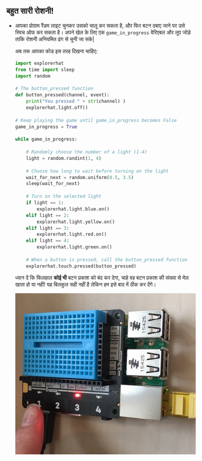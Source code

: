 ## बहुत सारी रोशनी!

- आपका प्रोग्राम रैंडम लाइट चुनकर उसको चालू कर सकता है, और फिर बटन दबाए जाने पर उसे स्विच ऑफ कर सकता है। अपने खेल के लिए एक `game_in_progress` वेरिएबल और लूप जोड़े ताकि रोशनी अनियमित ढंग से चुनी जा सके|
    
    अब तक आपका कोड इस तरह दिखना चाहिए:
    
    ```python
    import explorerhat
    from time import sleep
    import random
    
    # The button_pressed function
    def button_pressed(channel, event):
        print("You pressed " + str(channel) )
        explorerhat.light.off()
    
    # Keep playing the game until game_in_progress becomes False
    game_in_progress = True
    
    while game_in_progress:
    
        # Randomly choose the number of a light (1-4)
        light = random.randint(1, 4)
    
        # Choose how long to wait before turning on the light
        wait_for_next = random.uniform(0.5, 3.5)
        sleep(wait_for_next)
    
        # Turn on the selected light
        if light == 1:
            explorerhat.light.blue.on()
        elif light == 2:
            explorerhat.light.yellow.on()
        elif light == 3:
            explorerhat.light.red.on()
        elif light == 4:
            explorerhat.light.green.on()
    
        # When a button is pressed, call the button_pressed function
        explorerhat.touch.pressed(button_pressed)
    
    ```
    
    ध्यान दें कि फिलहाल **कोई भी** बटन प्रकाश को बंद कर देगा, चाहे वह बटन प्रकाश की संख्या से मेल खाता हो या नहीं! यह बिलकुल सही नहीं है लेकिन हम इसे बाद में ठीक कर देंगे।
    
    ![लाइट बंद करने के लिए आप कोई भी बटन दबा सकते हैं](images/press-wrong-button.png)